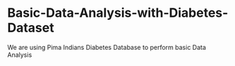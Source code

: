 # Basic-Data-Analysis-with-Diabetes-Dataset
We are using Pima Indians Diabetes Database to perform basic Data Analysis 
